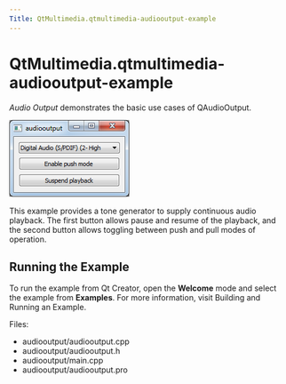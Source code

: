 ```yaml
---
Title: QtMultimedia.qtmultimedia-audiooutput-example
---
```


# QtMultimedia.qtmultimedia-audiooutput-example

<span class="subtitle"></span>
<!-- $$$audiooutput-description -->
<p><i>Audio Output</i> demonstrates the basic use cases of QAudioOutput.</p>
<p class="centerAlign"><img src="../../../media/audiooutput-example.png" alt="" /></p><p>This example provides a tone generator to supply continuous audio playback. The first button allows pause and resume of the playback, and the second button allows toggling between push and pull modes of operation.</p>
<h2 id="running-the-example">Running the Example</h2>
<p>To run the example from Qt Creator, open the <b>Welcome</b> mode and select the example from <b>Examples</b>. For more information, visit Building and Running an Example.</p>
<p>Files:</p>
<ul>
<li>audiooutput/audiooutput.cpp</li>
<li>audiooutput/audiooutput.h</li>
<li>audiooutput/main.cpp</li>
<li>audiooutput/audiooutput.pro</li>
</ul>
<!-- @@@audiooutput -->
